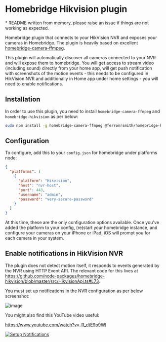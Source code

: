 # Homebridge Hikvision plugin

\* README written from memory, please raise an issue if things are not working as expected.

Homebridge plugin that connects to your HikVision NVR and exposes your cameras in Homebridge. The plugin is heavily based on excellent [homebridge-camera-ffmpeg](https://github.com/Sunoo/homebridge-camera-ffmpeg).

This plugin will automatically discover all cameras connected to your NVR and will expose them to homebridge. You will get access to stream video (including sound) directly from your home app, will get push notification with screenshots of the motion events - this needs to be configured in HikVision NVR and additionally in Home app under home settings - you will need to enable notifications.

## Installation

In order to use this plugin, you need to install `homebridge-camera-ffmpeg` and `homebridge-hikvision` as per below:

```bash
sudo npm install -g homebridge-camera-ffmpeg @ferronrsmith/homebridge-hikvision --unsafe-perm
```

## Configuration

To configure, add this to your `config.json` for homebridge under platforms node:

```json
{
  "platforms": [
    {
      "platform": "Hikvision",
      "host": "nvr-host",
      "port": 443,
      "username": "admin",
      "password": "very-secure-password"
    }
  ]
}
```

At this time, these are the only configuration options available. Once you've added the platform to your config, (re)start your homebridge instance, and configure your cameras on your iPhone or iPad, iOS will prompt you for each camera in your system.

## Enable notifications in HikVision NVR

The plugin does not detect motion itself, it responds to events generated by the NVR using HTTP Event API. The relevant code for this lives at https://github.com/node-packages/homebridge-hikvision/blob/master/src/HikvisionApi.ts#L73. 

You must set up notifications in the NVR configuration as per below screenshot:

![image](https://user-images.githubusercontent.com/47468/103291461-af287480-49e3-11eb-9db9-18708b35b3c3.png)

You might also find this YouTube video useful:

https://www.youtube.com/watch?v=-R_dtE9o9WI

[![Setup Notifications](https://img.youtube.com/vi/-R_dtE9o9WI/0.jpg)](https://www.youtube.com/watch?v=-R_dtE9o9WI)

